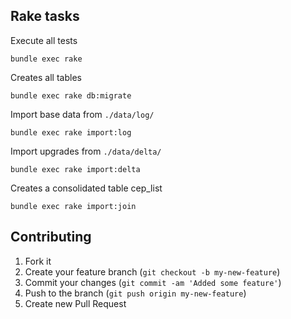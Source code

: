 ## Rake tasks

Execute all tests
```shell
bundle exec rake
```

Creates all tables
```shell
bundle exec rake db:migrate
```

Import base data from ```./data/log/```
```shell
bundle exec rake import:log
```

Import upgrades from ```./data/delta/```
```shell
bundle exec rake import:delta
```

Creates a consolidated table cep_list
```shell
bundle exec rake import:join
```

## Contributing

1. Fork it
2. Create your feature branch (`git checkout -b my-new-feature`)
3. Commit your changes (`git commit -am 'Added some feature'`)
4. Push to the branch (`git push origin my-new-feature`)
5. Create new Pull Request
